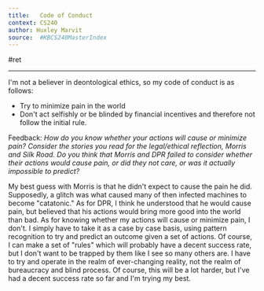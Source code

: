 ```yaml
---
title:   Code of Conduct
context: CS240
author: Huxley Marvit 
source:  #KBCS240MasterIndex
---
```


#ret 

---

I'm not a believer in deontological ethics, so my code of conduct is as follows:

- Try to minimize pain in the world
- Don't act selfishly or be blinded by financial incentives and therefore not follow the initial rule.

Feedback: 
*How do you know whether your actions will cause or minimize pain? Consider the stories you read for the legal/ethical reflection, Morris and Silk Road. Do you think that Morris and DPR failed to consider whether their actions would cause pain, or did they not care, or was it actually impossible to predict?*

My best guess with Morris is that he didn't expect to cause the pain he did. Supposedly, a glitch was what caused many of then infected machines to become "catatonic."
As for DPR, I think he understood that he would cause pain, but believed that his actions would bring more good into the world than bad. As for knowing whether my actions will cause or minimize pain, I don't. I simply have to take it as a case by case basis, using pattern recognition to try and predict an outcome given a set of actions. Of course, I can make a set of "rules" which will probably have a decent success rate, but I don't want to be trapped by them like I see so many others are. I have to try and operate in the realm of ever-changing reality, not the realm of bureaucracy and blind process. Of course, this will be a lot harder, but I've had a decent success rate so far and I'm trying my best.






